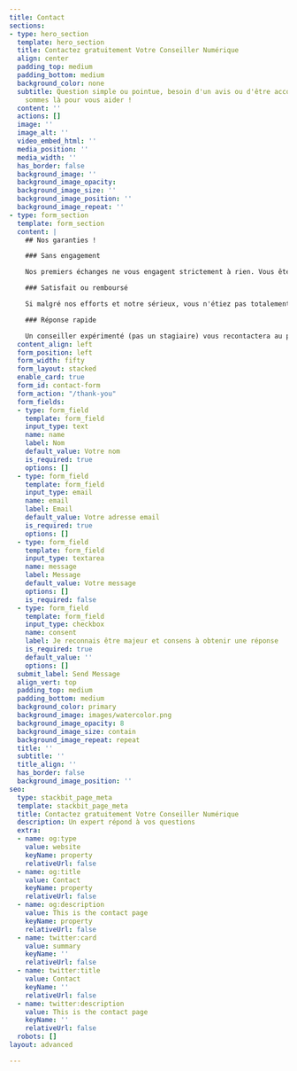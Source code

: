 ```yaml
---
title: Contact
sections:
- type: hero_section
  template: hero_section
  title: Contactez gratuitement Votre Conseiller Numérique
  align: center
  padding_top: medium
  padding_bottom: medium
  background_color: none
  subtitle: Question simple ou pointue, besoin d'un avis ou d'être accompagné, nous
    sommes là pour vous aider !
  content: ''
  actions: []
  image: ''
  image_alt: ''
  video_embed_html: ''
  media_position: ''
  media_width: ''
  has_border: false
  background_image: ''
  background_image_opacity: 
  background_image_size: ''
  background_image_position: ''
  background_image_repeat: ''
- type: form_section
  template: form_section
  content: |
    ## Nos garanties !

    ### Sans engagement

    Nos premiers échanges ne vous engagent strictement à rien. Vous êtes également libre, par la suite, d'arrêter la mission de Votre Conseiller Numérique quand vous le souhaitez.

    ### Satisfait ou remboursé

    Si malgré nos efforts et notre sérieux, vous n'étiez pas totalement satisfait de Votre Conseiller Numérique, et bien nous vous remboursons intégralement.

    ### Réponse rapide

    Un conseiller expérimenté (pas un stagiaire) vous recontactera au plus vite afin d'étudier attentivement votre besoin.
  content_align: left
  form_position: left
  form_width: fifty
  form_layout: stacked
  enable_card: true
  form_id: contact-form
  form_action: "/thank-you"
  form_fields:
  - type: form_field
    template: form_field
    input_type: text
    name: name
    label: Nom
    default_value: Votre nom
    is_required: true
    options: []
  - type: form_field
    template: form_field
    input_type: email
    name: email
    label: Email
    default_value: Votre adresse email
    is_required: true
    options: []
  - type: form_field
    template: form_field
    input_type: textarea
    name: message
    label: Message
    default_value: Votre message
    options: []
    is_required: false
  - type: form_field
    template: form_field
    input_type: checkbox
    name: consent
    label: Je reconnais être majeur et consens à obtenir une réponse
    is_required: true
    default_value: ''
    options: []
  submit_label: Send Message
  align_vert: top
  padding_top: medium
  padding_bottom: medium
  background_color: primary
  background_image: images/watercolor.png
  background_image_opacity: 8
  background_image_size: contain
  background_image_repeat: repeat
  title: ''
  subtitle: ''
  title_align: ''
  has_border: false
  background_image_position: ''
seo:
  type: stackbit_page_meta
  template: stackbit_page_meta
  title: Contactez gratuitement Votre Conseiller Numérique
  description: Un expert répond à vos questions
  extra:
  - name: og:type
    value: website
    keyName: property
    relativeUrl: false
  - name: og:title
    value: Contact
    keyName: property
    relativeUrl: false
  - name: og:description
    value: This is the contact page
    keyName: property
    relativeUrl: false
  - name: twitter:card
    value: summary
    keyName: ''
    relativeUrl: false
  - name: twitter:title
    value: Contact
    keyName: ''
    relativeUrl: false
  - name: twitter:description
    value: This is the contact page
    keyName: ''
    relativeUrl: false
  robots: []
layout: advanced

---
```

